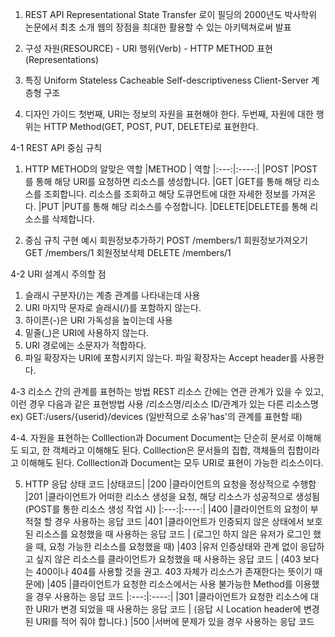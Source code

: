 1. REST API
Representational State Transfer
로이 필딩의 2000년도 박사학위 논문에서 최초 소개
웹의 장점을 최대한 활용할 수 있는 아키텍쳐로써 발표

2. 구성
자원(RESOURCE) - URI
행위(Verb) - HTTP METHOD
표현(Representations)

3. 특징
Uniform
Stateless
Cacheable
Self-descriptiveness
Client-Server
계층형 구조

4. 디자인 가이드
첫번째, URI는 정보의 자원을 표현해야 한다.
두번째, 자원에 대한 행위는 HTTP Method(GET, POST, PUT, DELETE)로 표현한다.

4-1 REST API 중심 규칙
1) HTTP METHOD의 알맞은 역할
|METHOD | 역할
|:---:|:----:|
|POST	 |POST를 통해 해당 URI를 요청하면 리소스를 생성합니다.
|GET	 |GET를 통해 해당 리소스를 조회합니다. 리소스를 조회하고 해당 도큐먼트에 대한 자세한 정보를 가져온다.
|PUT	 |PUT를 통해 해당 리소스를 수정합니다.
|DELETE|DELETE를 통해 리소스를 삭제합니다.

2) 중심 규칙 구현 예시
회원정보추가하기
POST /members/1
회원정보가져오기
GET /members/1
회원정보삭제
DELETE /members/1

4-2 URI 설계시 주의할 점
1) 슬래시 구분자(/)는 계층 관계를 나타내는데 사용
2) URI 마지막 문자로 슬래시(/)를 포함하지 않는다.
3) 하이픈(-)은 URI 가독성을 높이는데 사용
4) 밑줄(_)은 URI에 사용하지 않는다.
5) URI 경로에는 소문자가 적합하다.
6) 파일 확장자는 URI에 포함시키지 않는다. 파일 확장자는 Accept header를 사용한다.

4-3 리소스 간의 관계를 표현하는 방법
REST 리소스 간에는 연관 관계가 있을 수 있고, 이런 경우 다음과 같은 표현방법 사용
/리소스명/리소스 ID/관계가 있는 다른 리소스명
ex) GET:/users/{userid}/devices (일반적으로 소유'has'의 관계를 표현할 때)

4-4. 자원을 표현하는 Colllection과 Document
Document는 단순히 문서로 이해해도 되고, 한 객체라고 이해해도 된다.
Colllection은 문서들의 집합, 객체들의 집합이라고 이해해도 된다.
Colllection과 Document는 모두 URI로 표현이 가능한 리소스이다.

5. HTTP 응답 상태 코드
|상태코드|
|200	|클라이언트의 요청을 정상적으로 수행함
|201	|클라이언트가 어떠한 리소스 생성을 요청, 해당 리소스가 성공적으로 생성됨(POST를 통한 리소스 생성 작업 시)
|:---:|:----:|
|400	|클라이언트의 요청이 부적절 할 경우 사용하는 응답 코드
|401	|클라이언트가 인증되지 않은 상태에서 보호된 리소스를 요청했을 때 사용하는 응답 코드
|       (로그인 하지 않은 유저가 로그인 했을 때, 요청 가능한 리소스를 요청했을 때)
|403	|유저 인증상태와 관계 없이 응답하고 싶지 않은 리소스를 클라이언트가 요청했을 때 사용하는 응답 코드
|       (403 보다는 400이나 404를 사용할 것을 권고. 403 자체가 리소스가 존재한다는 뜻이기 때문에)
|405	|클라이언트가 요청한 리소스에서는 사용 불가능한 Method를 이용했을 경우 사용하는 응답 코드
|:---:|:----:|
|301	|클라이언트가 요청한 리소스에 대한 URI가 변경 되었을 때 사용하는 응답 코드
|        (응답 시 Location header에 변경된 URI를 적어 줘야 합니다.)
|500	|서버에 문제가 있을 경우 사용하는 응답 코드
